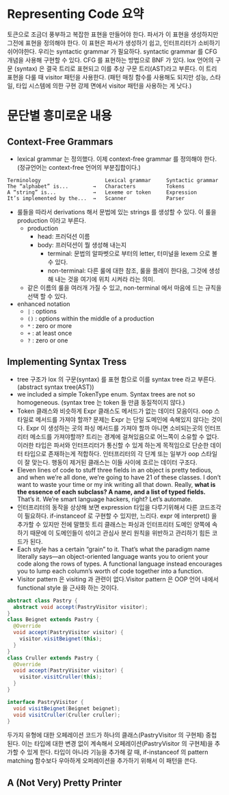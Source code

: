 # Representing Code 요약
토큰으로 조금더 풍부하고 복잡한 표현을 만들어야 한다. 파서가 이 표현을 생성하지만 그전에 표현을 정의해야 한다.
이 표현은 파서가 생성하기 쉽고, 인터프리터가 소비하기 쉬어야한다.
우리는 syntactic grammar 가 필요하다. syntactic grammar 를 CFG 개념을 사용해 구현할 수 있다. CFG 를 표현하는 방법으로 BNF 가 있다.
lox 언어의 구문 (syntax) 은 결국 트리로 표현되고 이를 추상 구문 트리(AST)라고 부른다.
이 트리 표현을 다룰 때 visitor 패턴을 사용한다. (패턴 매칭 함수를 사용해도 되지만 성능, 스타일, 타입 시스템에 의한 구현 강제 면에서 visitor 패턴을 사용하는 게 낫다.)


# 문단별 흥미로운 내용
## Context-Free Grammars
- lexical grammar 는 정의했다. 이제 context-free grammar 를 정의해야 한다. (정규언어는 context-free 언어의 부분집합이다.)
```
Terminology		                Lexical grammar	    Syntactic grammar
The “alphabet” is...        →	Characters	        Tokens
A “string” is...	        →	Lexeme or token	    Expression
It’s implemented by the...	→	Scanner	            Parser
```
- 룰들을 따라서 derivations 해서 문법에 있는 strings 를 생성할 수 있다. 이 룰을 production 이라고 부른다.
  - production
    - head: 프러덕션 이름
    - body: 프러덕션이 뭘 생성해 내는지
      - terminal: 문법의 알파벳으로 부터의 letter, 터미널을 lexem 으로 볼 수 있다.
      - non-terminal: 다른 룰에 대한 참조, 룰을 플레이 한다음, 그것에 생성해 내는 것을 여기에 위치 시켜라 라는 의미.
  - 같은 이름의 룰을 여러개 가질 수 있고, non-terminal 에서 마음에 드는 규칙을 선택 할 수 있다.
- enhanced notation
  - `|` : options
  - `()` : options within the middle of a production
  - `*` : zero or more
  - `+` : at least once
  - `?` : zero or one
## Implementing Syntax Tress
- tree 구조가 lox 의 구문(syntax) 를 표현 함으로 이를 syntax tree 라고 부른다. (abstract syntax tree(AST))
- we included a simple TokenType enum. Syntax trees are not so homogeneous. (syntax tree 는 token 들 만큼 동질적이지 않다.)
- Token 클래스와 비슷하게 Expr 클래스도 메서드가 없는 데이터 모음이다. oop 스타일로 메서드를 가져야 할까? 문제는 Expr 는 단일 도메인에 속해있지 않다는 것이다.
  Expr 이 생성하는 곳의 파싱 메서드를 가져야 할까 아니면 소비되는곳의 인터프리터 메소드를 가져야할까? 트리는 경계에 걸쳐있음으로 어느쪽이 소유할 수 없다.
  이러한 타입은 파서와 인터프리터가 통신할 수 있게 하는게 목적임으로 단순한 데이터 타입으로 존재하는게 적합하다.
  인터프리터의 각 단계 또는 일부가 oop 스타일이 잘 맞는다. 행동이 제거된 클래스는 이들 사이에 흐르는 데이터 구조다. 
- Eleven lines of code to stuff three fields in an object is pretty tedious, and when we’re all done, we’re going to have 21 of these classes. 
  I don’t want to waste your time or my ink writing all that down. Really, __what is the essence of each subclass? A name, and a list of typed fields.__ That’s it. We’re smart language hackers, right? Let’s automate.
- 인터프리터의 동작을 상상해 보면 expression 타입을 다루기위해서 다른 코드조각이 필요하다. if-instanceof 로 구현할 수 있지만, 느리다. expr 에 interpret() 을 추가할 수 있지만 전에 말했듯
트리 클래스는 파싱과 인터프리터 도메인 양쪽에 속하기 때문에 이 도메인들이 섞이고 관심사 분리 원칙을 위반하고 관리하기 힘든 코드가 된다.
- Each style has a certain “grain” to it. That’s what the paradigm name literally says—an object-oriented language wants you to orient your code along the rows of types. 
  A functional language instead encourages you to lump each column’s worth of code together into a function.
- Visitor pattern 은 visiting 과 관련이 없다.Visitor pattern 은 OOP 언어 내에서 functional style 을 근사화 하는 것이다.
```java
abstract class Pastry { 
  abstract void accept(PastryVisitor visitor);
}
class Beignet extends Pastry { 
  @Override
  void accept(PastryVisitor visitor) {
    visitor.visitBeignet(this);
  }
}
class Cruller extends Pastry {
  @Override
  void accept(PastryVisitor visitor) {
    visitor.visitCruller(this);
  }
}

interface PastryVisitor {
  void visitBeignet(Beignet beignet);
  void visitCruller(Cruller cruller);
}
``` 
  두가지 유형에 대한 오페레이션 코드가 하나의 클래스(PastryVisitor 의 구현체) 중첩 된다. 이는 타입에 대한 변경 없이 계속해서 오페레이션(PastryVisitor 의 구현체)을 추가할 수 있게 한다.
  타입이 아니라 기능을 추가해 갈 때, if-instanceof 의 pattern matching 함수보다 우아하게 오퍼레이션을 추가하기 위해서 이 패턴을 쓴다.

## A (Not Very) Pretty Printer 